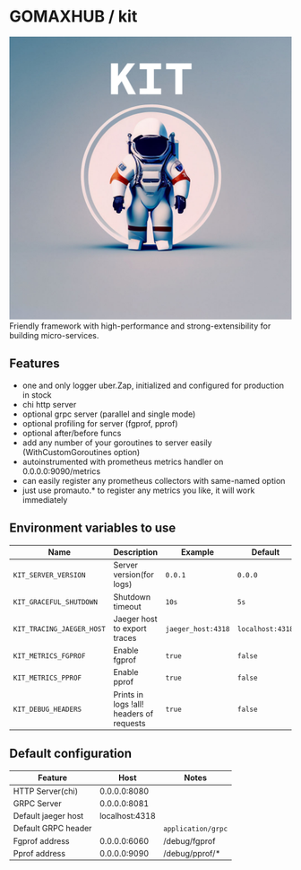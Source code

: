 # GOMAXHUB / kit
![kit.jpg](logo.jpg)
Friendly framework with high-performance and strong-extensibility for building micro-services.

## Features
- one and only logger uber.Zap, initialized and configured for production in stock
- chi http server
- optional grpc server (parallel and single mode)
- optional profiling for server (fgprof, pprof)
- optional after/before funcs
- add any number of your goroutines to server easily (WithCustomGoroutines option)
- autoinstrumented with prometheus metrics handler on 0.0.0.0:9090/metrics
- can easily register any prometheus collectors with same-named option
- just use promauto.* to register any metrics you like, it will work immediately

## Environment variables to use

| Name                              | Description                              | Example            | Default          |
|-----------------------------------|------------------------------------------|--------------------|------------------|
| `KIT_SERVER_VERSION`              | Server version(for logs)                 | `0.0.1`            | `0.0.0`          |
| `KIT_GRACEFUL_SHUTDOWN`           | Shutdown timeout                         | `10s`              | `5s`             |
| `KIT_TRACING_JAEGER_HOST`         | Jaeger host to export traces             | `jaeger_host:4318` | `localhost:4318` |
| `KIT_METRICS_FGPROF`              | Enable fgprof                            | `true`             | `false`          |
| `KIT_METRICS_PPROF`               | Enable pprof                             | `true`             | `false`          | 
| `KIT_DEBUG_HEADERS`               | Prints in logs !all! headers of requests | `true`             | `false`          |

## Default configuration

| Feature             | Host           | Notes              |
|---------------------|----------------|--------------------|
| HTTP Server(chi)    | 0.0.0.0:8080   |                    |
| GRPC Server         | 0.0.0.0:8081   |                    |
| Default jaeger host | localhost:4318 |                    |
| Default GRPC header |                | `application/grpc` |
| Fgprof address      | 0.0.0.0:6060   | /debug/fgprof      |
| Pprof address       | 0.0.0.0:9090   | /debug/pprof/*     |
